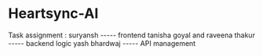 # Heartsync-AI
Task assignment :
suryansh  ----- frontend 
tanisha goyal and raveena thakur ----- backend logic
yash bhardwaj ----- API management
